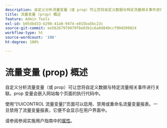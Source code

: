 ```yaml
---
description: 自定义分析流量变量（或 prop）可让您将自定义数据与特定流量相关事件进行关联。prop 变量会嵌入网站每个页面的执行代码中。
title: 流量变量 (prop) 概述
feature: Admin Tools
exl-id: b05dbd33-b298-41a0-9474-e015ba5bc23c
source-git-commit: ee56267979979f8e03b1c6a0d849ccf994599024
workflow-type: ht
source-wordcount: '106'
ht-degree: 100%

---
```


# 流量变量 (prop) 概述

自定义分析流量变量（或 prop）可让您将自定义数据与特定流量相关事件进行关联。prop 变量会嵌入网站每个页面的执行代码中。

使用“[!UICONTROL 流量变量]”页面可以启用、禁用或重命名流量变量报表。一旦禁用了流量变量报表，它便不会显示在用户界面中。

请参阅参阅实施用户指南中的[属性](../../../implement/vars/page-vars/prop.md)。
